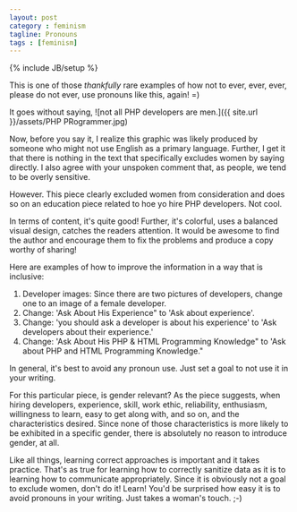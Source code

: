 ```yaml
---
layout: post
category : feminism
tagline: Pronouns
tags : [feminism]
---
```

{% include JB/setup %}

This is one of those *thankfully* rare examples of how not to ever, ever, ever, please do not ever,
use pronouns like this, again! =)

It goes without saying, ![not all PHP developers are men.]({{ site.url }}/assets/PHP PRogrammer.jpg)


Now, before you say it, I realize this graphic was likely produced by someone who might not use English as a primary
language. Further, I get it that there is nothing in the text that specifically excludes women by saying directly.
I also agree with your unspoken comment that, as people, we tend to be overly sensitive.

However. This piece clearly excluded women from consideration and does so
 on an education piece related to hoe yo hire PHP developers. Not cool.

In terms of content, it's quite good! Further, it's colorful, uses a balanced visual design, catches
the readers attention. It would be awesome to find the author and encourage them to fix the problems
 and produce a copy worthy of sharing!

Here are examples of how to improve the information in a way that is inclusive:

1. Developer images: Since there are two pictures of developers, change one to an image of a female developer.
3. Change: 'Ask About His Experience" to 'Ask about experience'.
4. Change: 'you should ask a developer is about his experience' to
'Ask developers about their experience.'
5. Change: 'Ask About His PHP & HTML Programming Knowledge" to 'Ask about PHP and HTML Programming Knowledge."

In general, it's best to avoid any pronoun use. Just set a goal to not use it in your writing.

For this particular piece, is gender relevant? As the piece suggests, when hiring developers, experience, skill,
work ethic, reliability, enthusiasm, willingness to learn, easy to get along with,
and so on, and the characteristics desired. Since none of those characteristics is more likely to be
exhibited in a specific gender, there is absolutely no reason to introduce gender, at all.

Like all things, learning correct approaches is important and it takes practice.
That's as true for learning how to correctly sanitize data as it is to learning how to communicate appropriately.
Since it is obviously not a goal to exclude women, don't do it! Learn! You'd be surprised how easy it is to
avoid pronouns in your writing. Just takes a woman's touch. ;-)
